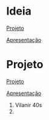 # Ideia

[Projeto](https://www.canva.com/design/DAFXXPHT0Os/AhFTLRZGWCb4VX8ZZbtqoA/edit?utm_content=DAFXXPHT0Os&utm_campaign=designshare&utm_medium=link2&utm_source=sharebutton)

[Apresentação](https://www.canva.com/design/DAFXXPHT0Os/3H6aGNmGtu9jInHaxGWy_g/view?utm_content=DAFXXPHT0Os&utm_campaign=designshare&utm_medium=link&utm_source=publishsharelink)

# Projeto

[Projeto](https://www.canva.com/design/DAFkTPy_S98/cJyzT1JZ7aaFItn3IY8Kcw/edit?utm_content=DAFkTPy_S98&utm_campaign=designshare&utm_medium=link2&utm_source=sharebutton)

[Apresentação](https://www.canva.com/design/DAFkTPy_S98/k0w76HCr6bpI_jkApfdD_A/view?utm_content=DAFkTPy_S98&utm_campaign=designshare&utm_medium=link&utm_source=publishsharelink)


1. Vilanir 40s
2. 
